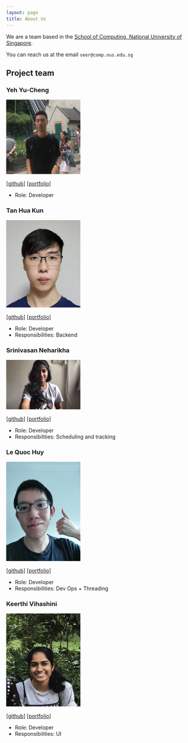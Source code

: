 ```yaml
---
layout: page
title: About Us
---
```


We are a team based in the [School of Computing, National University of Singapore](http://www.comp.nus.edu.sg).

You can reach us at the email `seer@comp.nus.edu.sg`

## Project team

### Yeh Yu-Cheng

<img src="images/eltonyeh.png" width="200px">

[[github](https://github.com/eltonyeh)]
[[portfolio](team/eltonyeh.md)]

* Role: Developer

### Tan Hua Kun

<img src="images/tanhuakun.png" width="200px">

[[github](http://github.com/tanhuakun)]
[[portfolio](team/tanhuakun.md)]

* Role: Developer
* Responsibilities: Backend

### Srinivasan Neharikha

<img src="images/neha-5678.png" width="200px">

[[github](http://github.com/Neha-5678)] [[portfolio](team/Neha-5678.md)]

* Role: Developer
* Responsibilities: Scheduling and tracking

### Le Quoc Huy

<img src="images/jeremy-7007.png" width="200px">

[[github](http://github.com/jeremy-7007)]
[[portfolio](team/jeremy-7007.md)]

* Role: Developer
* Responsibilities: Dev Ops + Threading

### Keerthi Vihashini

<img src="images/kvihashini.png" width="200px">

[[github](http://github.com/kvihashini)]
[[portfolio](team/kvihashini.md)]

* Role: Developer
* Responsibilities: UI
